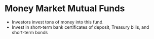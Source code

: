 <head>
    <link rel='stylesheet' href='../assets/css/style.css' type='text/css' media='screen' charset='utf-8'>
</head>

# Money Market Mutual Funds
- Investors invest tons of money into this fund.
- Invest in short-term bank certificates of deposit, Treasury bills, and short-term bonds


